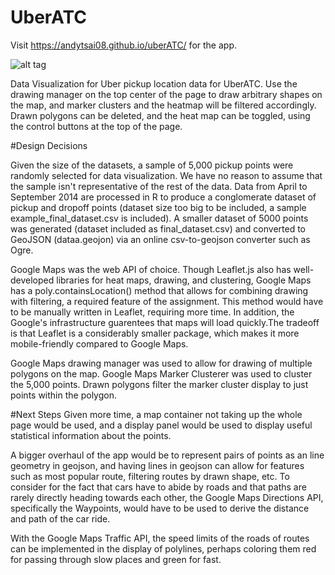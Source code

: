 # UberATC
Visit https://andytsai08.github.io/uberATC/ for the app.

![alt tag](https://github.com/andytsai08/uberATC/blob/master/demo.gif)

Data Visualization for Uber pickup location data for UberATC. Use the drawing manager on the top center of the page to draw arbitrary shapes on the map, and marker clusters and the heatmap will be filtered accordingly. Drawn polygons can be deleted, and the heat map can be toggled, using the control buttons at the top of the page. 

#Design Decisions

Given the size of the datasets, a sample of 5,000 pickup points were randomly selected for data visualization. We have no reason to assume that the sample isn't representative of the rest of the data. Data from April to September 2014 are processed in R to produce a conglomerate dataset of pickup and dropoff points (dataset size too big to be included, a sample example_final_dataset.csv is included). A smaller dataset of 5000 points was generated (dataset included as final_dataset.csv) and converted to GeoJSON (dataa.geojon) via an online csv-to-geojson converter such as Ogre. 

Google Maps was the web API of choice. Though Leaflet.js also has well-developed libraries for heat maps, drawing, and clustering, Google Maps has a poly.containsLocation() method that allows for combining drawing with filtering, a required feature of the assignment. This method would have to be manually written in Leaflet, requiring more time. In addition, the Google's infrastructure guarentees that maps will load quickly.The tradeoff is that Leaflet is a considerably smaller package, which makes it more mobile-friendly compared to Google Maps.

Google Maps drawing manager was used to allow for drawing of multiple polygons on the map. Google Maps Marker Clusterer was used to cluster the 5,000 points. Drawn polygons filter the marker cluster display to just points within the polygon.

#Next Steps
Given more time, a map container not taking up the whole page would be used, and a display panel would be used to display useful statistical information about the points. 

A bigger overhaul of the app would be to represent pairs of points as an line geometry in geojson, and having lines in geojson can allow for features such as most popular route, filtering routes by drawn shape, etc. To consider for the fact that cars have to abide by roads and that paths are rarely directly heading towards each other, the Google Maps Directions API, specifically the Waypoints, would have to be used to derive the distance and path of the car ride.

With the Google Maps Traffic API, the speed limits of the roads of routes can be implemented in the display of polylines, perhaps coloring them red for passing through slow places and green for fast.
